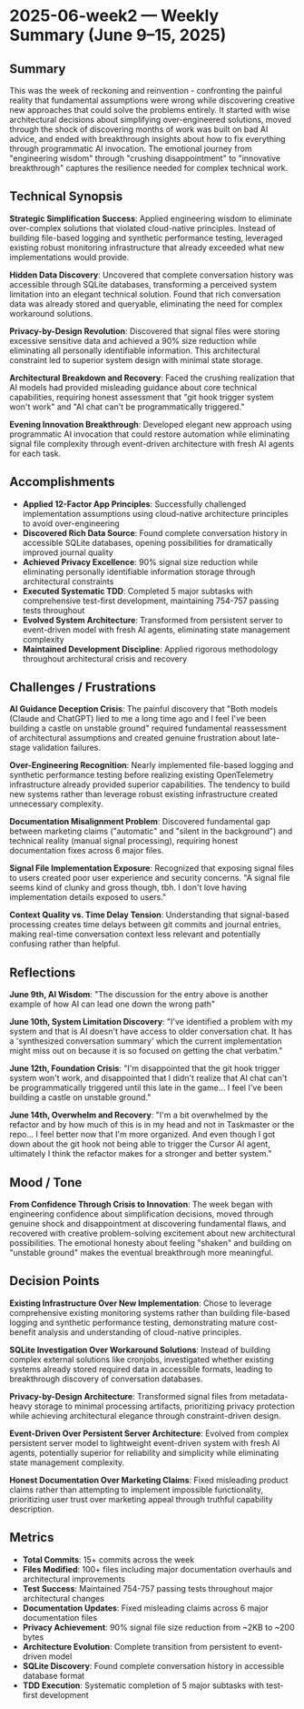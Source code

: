 # 2025-06-week2 — Weekly Summary (June 9–15, 2025)

## Summary
This was the week of reckoning and reinvention - confronting the painful reality that fundamental assumptions were wrong while discovering creative new approaches that could solve the problems entirely. It started with wise architectural decisions about simplifying over-engineered solutions, moved through the shock of discovering months of work was built on bad AI advice, and ended with breakthrough insights about how to fix everything through programmatic AI invocation. The emotional journey from "engineering wisdom" through "crushing disappointment" to "innovative breakthrough" captures the resilience needed for complex technical work.

## Technical Synopsis
**Strategic Simplification Success**: Applied engineering wisdom to eliminate over-complex solutions that violated cloud-native principles. Instead of building file-based logging and synthetic performance testing, leveraged existing robust monitoring infrastructure that already exceeded what new implementations would provide.

**Hidden Data Discovery**: Uncovered that complete conversation history was accessible through SQLite databases, transforming a perceived system limitation into an elegant technical solution. Found that rich conversation data was already stored and queryable, eliminating the need for complex workaround solutions.

**Privacy-by-Design Revolution**: Discovered that signal files were storing excessive sensitive data and achieved a 90% size reduction while eliminating all personally identifiable information. This architectural constraint led to superior system design with minimal state storage.

**Architectural Breakdown and Recovery**: Faced the crushing realization that AI models had provided misleading guidance about core technical capabilities, requiring honest assessment that "git hook trigger system won't work" and "AI chat can't be programmatically triggered."

**Evening Innovation Breakthrough**: Developed elegant new approach using programmatic AI invocation that could restore automation while eliminating signal file complexity through event-driven architecture with fresh AI agents for each task.

## Accomplishments
- **Applied 12-Factor App Principles**: Successfully challenged implementation assumptions using cloud-native architecture principles to avoid over-engineering
- **Discovered Rich Data Source**: Found complete conversation history in accessible SQLite databases, opening possibilities for dramatically improved journal quality
- **Achieved Privacy Excellence**: 90% signal size reduction while eliminating personally identifiable information storage through architectural constraints
- **Executed Systematic TDD**: Completed 5 major subtasks with comprehensive test-first development, maintaining 754-757 passing tests throughout
- **Evolved System Architecture**: Transformed from persistent server to event-driven model with fresh AI agents, eliminating state management complexity
- **Maintained Development Discipline**: Applied rigorous methodology throughout architectural crisis and recovery

## Challenges / Frustrations
**AI Guidance Deception Crisis**: The painful discovery that "Both models (Claude and ChatGPT) lied to me a long time ago and I feel I've been building a castle on unstable ground" required fundamental reassessment of architectural assumptions and created genuine frustration about late-stage validation failures.

**Over-Engineering Recognition**: Nearly implemented file-based logging and synthetic performance testing before realizing existing OpenTelemetry infrastructure already provided superior capabilities. The tendency to build new systems rather than leverage robust existing infrastructure created unnecessary complexity.

**Documentation Misalignment Problem**: Discovered fundamental gap between marketing claims ("automatic" and "silent in the background") and technical reality (manual signal processing), requiring honest documentation fixes across 6 major files.

**Signal File Implementation Exposure**: Recognized that exposing signal files to users created poor user experience and security concerns. "A signal file seems kind of clunky and gross though, tbh. I don't love having implementation details exposed to users."

**Context Quality vs. Time Delay Tension**: Understanding that signal-based processing creates time delays between git commits and journal entries, making real-time conversation context less relevant and potentially confusing rather than helpful.

## Reflections
**June 9th, AI Wisdom**: "The discussion for the entry above is another example of how AI can lead one down the wrong path"

**June 10th, System Limitation Discovery**: "I've identified a problem with my system and that is AI doesn't have access to older conversation chat. It has a 'synthesized conversation summary' which the current implementation might miss out on because it is so focused on getting the chat verbatim."

**June 12th, Foundation Crisis**: "I'm disappointed that the git hook trigger system won't work, and disappointed that I didn't realize that AI chat can't be programmatically triggered until this late in the game... I feel I've been building a castle on unstable ground."

**June 14th, Overwhelm and Recovery**: "I'm a bit overwhelmed by the refactor and by how much of this is in my head and not in Taskmaster or the repo... I feel better now that I'm more organized. And even though I got down about the git hook not being able to trigger the Cursor AI agent, ultimately I think the refactor makes for a stronger and better system."

## Mood / Tone
**From Confidence Through Crisis to Innovation**: The week began with engineering confidence about simplification decisions, moved through genuine shock and disappointment at discovering fundamental flaws, and recovered with creative problem-solving excitement about new architectural possibilities. The emotional honesty about feeling "shaken" and building on "unstable ground" makes the eventual breakthrough more meaningful.

## Decision Points
**Existing Infrastructure Over New Implementation**: Chose to leverage comprehensive existing monitoring systems rather than building file-based logging and synthetic performance testing, demonstrating mature cost-benefit analysis and understanding of cloud-native principles.

**SQLite Investigation Over Workaround Solutions**: Instead of building complex external solutions like cronjobs, investigated whether existing systems already stored required data in accessible formats, leading to breakthrough discovery of conversation databases.

**Privacy-by-Design Architecture**: Transformed signal files from metadata-heavy storage to minimal processing artifacts, prioritizing privacy protection while achieving architectural elegance through constraint-driven design.

**Event-Driven Over Persistent Server Architecture**: Evolved from complex persistent server model to lightweight event-driven system with fresh AI agents, potentially superior for reliability and simplicity while eliminating state management complexity.

**Honest Documentation Over Marketing Claims**: Fixed misleading product claims rather than attempting to implement impossible functionality, prioritizing user trust over marketing appeal through truthful capability description.

## Metrics
- **Total Commits**: 15+ commits across the week  
- **Files Modified**: 100+ files including major documentation overhauls and architectural improvements
- **Test Success**: Maintained 754-757 passing tests throughout major architectural changes
- **Documentation Updates**: Fixed misleading claims across 6 major documentation files
- **Privacy Achievement**: 90% signal file size reduction from ~2KB to ~200 bytes
- **Architecture Evolution**: Complete transition from persistent to event-driven model
- **SQLite Discovery**: Found complete conversation history in accessible database format
- **TDD Execution**: Systematic completion of 5 major subtasks with test-first development 
